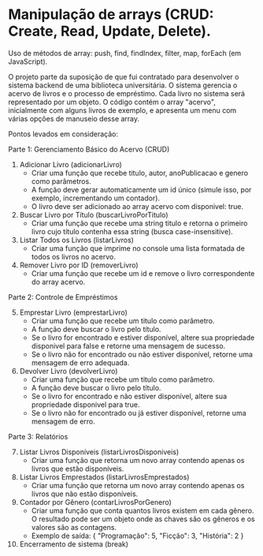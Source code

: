 # Manipulação de arrays (CRUD: Create, Read, Update, Delete).
Uso de métodos de array: push, find, findIndex, filter, map, forEach (em JavaScript).

O projeto parte da suposição de que fui contratado para desenvolver o sistema backend de uma biblioteca universitária. O sistema gerencia o acervo de livros e o processo de empréstimo. Cada livro no sistema será representado por um objeto.
O código contém o array "acervo", inicialmente com alguns livros de exemplo, e apresenta um menu com várias opções de manuseio desse array.

Pontos levados em consideração:

Parte 1: Gerenciamento Básico do Acervo (CRUD)

1. Adicionar Livro (adicionarLivro)
   - Criar uma função que recebe titulo, autor, anoPublicacao e genero como parâmetros.
   - A função deve gerar automaticamente um id único (simule isso, por exemplo, incrementando um contador).
   - O livro deve ser adicionado ao array acervo com disponivel: true.
2. Buscar Livro por Título (buscarLivroPorTitulo)
   - Criar uma função que recebe uma string titulo e retorna o primeiro livro cujo título contenha essa string (busca case-insensitive).
3. Listar Todos os Livros (listarLivros)
   - Criar uma função que imprime no console uma lista formatada de todos os livros no acervo.
4. Remover Livro por ID (removerLivro)
   - Criar uma função que recebe um id e remove o livro correspondente do array acervo.

Parte 2: Controle de Empréstimos

5. Emprestar Livro (emprestarLivro)
   - Criar uma função que recebe um titulo como parâmetro.
   - A função deve buscar o livro pelo título.
   - Se o livro for encontrado e estiver disponível, altere sua propriedade disponivel para false e retorne uma mensagem de sucesso.
   - Se o livro não for encontrado ou não estiver disponível, retorne uma mensagem de erro adequada.
6. Devolver Livro (devolverLivro)
   - Criar uma função que recebe um titulo como parâmetro.
   - A função deve buscar o livro pelo título.
   - Se o livro for encontrado e não estiver disponível, altere sua propriedade disponivel para true.
   - Se o livro não for encontrado ou já estiver disponível, retorne uma mensagem de erro.

Parte 3: Relatórios

7. Listar Livros Disponíveis (listarLivrosDisponiveis)
   - Criar uma função que retorna um novo array contendo apenas os livros que estão disponíveis.
8. Listar Livros Emprestados (listarLivrosEmprestados)
   - Criar uma função que retorna um novo array contendo apenas os livros que não estão disponíveis.
9. Contador por Gênero (contarLivrosPorGenero)
   - Criar uma função que conta quantos livros existem em cada gênero. O resultado pode ser um objeto onde as chaves são os gêneros e os valores são as contagens.
   - Exemplo de saída: { "Programação": 5, "Ficção": 3, "História": 2 }
0. Encerramento de sistema (break)

